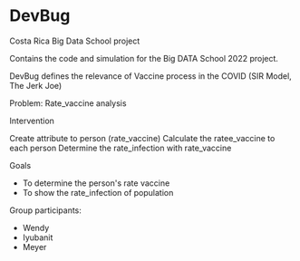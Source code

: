 # DevBug
Costa Rica Big Data School project

Contains the code and simulation for the Big DATA School 2022 project.

DevBug defines the relevance of Vaccine process in the COVID (SIR Model, The Jerk Joe)

Problem:
Rate_vaccine analysis

Intervention

Create attribute to person (rate_vaccine)
Calculate the ratee_vaccine to each person
Determine the rate_infection with rate_vaccine

Goals
- To determine the person's rate vaccine
- To show the rate_infection of population

Group participants:
- Wendy
- Iyubanit
- Meyer
